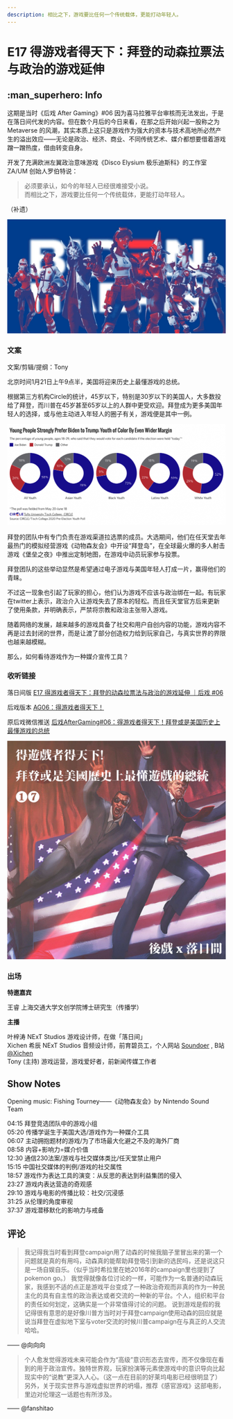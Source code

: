 ```yaml
---
description: 相比之下，游戏要比任何一个传统载体，更能打动年轻人。
---
```


# E17 得游戏者得天下：拜登的动森拉票法与政治的游戏延伸

## :man\_superhero: Info

这期是当时《后戏 After Gaming》#06 因为喜马拉雅平台审核而无法发出，于是在落日间代发的内容。但在数个月后的今日来看，在那之后开始兴起一股称之为 Metaverse 的风潮，其实本质上这只是游戏作为强大的资本与技术高地所必然产生的溢出效应——无论是政治、经济、商业、不同传统艺术、媒介都想要借着游戏蹭一蹭热度，借由转变自身。

开发了充满欧洲左翼政治意味游戏《Disco Elysium 极乐迪斯科》的工作室 ZA/UM 创始人罗伯特说：

> 必须要承认，如今的年轻人已经很难接受小说。\
> 而相比之下，游戏要比任何一个传统载体，更能打动年轻人。

（补遗）

![](../../.gitbook/assets/bidenfortnite.jpeg)

### 文案

文案/剪辑/提纲：Tony

北京时间1月21日上午9点半，美国将迎来历史上最懂游戏的总统。

根据第三方机构Circle的统计，45岁以下，特别是30岁以下的美国人，大多数投给了拜登，而川普在45岁甚至65岁以上的人群中更受欢迎。拜登成为更多美国年轻人的选择，或与他主动进入年轻人的圈子有关，游戏便是其中一例。

![](../../.gitbook/assets/image-courtesy-of-circle-and-tisch-college.png)

拜登的团队中有专门负责在游戏渠道拉选票的成员。大选期间，他们在任天堂去年最热门的模拟经营游戏《动物森友会》中开设“拜登岛”，在全球最火爆的多人射击游戏《堡垒之夜》中推出定制地图，在游戏中动员玩家参与投票。

拜登团队的这些举动显然是希望通过电子游戏与美国年轻人打成一片，赢得他们的青睐。

不过这一现象也引起了玩家的担心，他们认为游戏不应该与政治绑在一起。有玩家在twitter上表示，政治介入让游戏失去了原本的轻松。而且任天堂官方后来更新了使用条款，并明确表示，严禁将宗教和政治主张带入游戏。

随着网络的发展，越来越多的游戏具备了社交和用户自创内容的功能，游戏内容不再是过去封闭的世界，而是让渡了部分创造权力给到玩家自己，与真实世界的界限也越来越模糊。

那么，如何看待游戏作为一种媒介宣传工具？

### 收听链接

落日间版 [E17 得游戏者得天下：拜登的动森拉票法与政治的游戏延伸 ｜后戏 #06](https://www.xiaoyuzhoufm.com/episode/60072173ca2eae825672f19d?s=eyJ1IjogIjVlYmNkNzkwMjFhYzg1ODA0MTJiNzcxMCJ9)

后戏版本 [AG06：得游戏者得天下！](https://www.xiaoyuzhoufm.com/episode/6007aa54ee3ec78161e72ab6?s=eyJ1IjogIjVlYmNkNzkwMjFhYzg1ODA0MTJiNzcxMCJ9)

原后戏微信推送 [后戏AfterGaming#06：得游戏者得天下！拜登或是美国历史上最懂游戏的总统](https://mp.weixin.qq.com/s/hAC2KAocdN6L6qTPmcWccA)

![](../../.gitbook/assets/cover17.png)

### 出场

**特邀嘉宾**

王睿 上海交通大学文创学院博士研究生（传播学）

**主播**

叶梓涛 NExT Studios 游戏设计师，在做「落日间」\
Xichen 希辰 NExT Studios 音频设计师，前育碧员工，个人网站 [Soundoer](https://soundoer.com) , B站 [@Xichen](https://space.bilibili.com/157914767)\
Tony (主持) 游戏运营，游戏爱好者，前新闻传媒工作者

## Show Notes

Opening music: Fishing Tourney——《动物森友会》by Nintendo Sound Team

04:15 拜登竞选团队中的游戏小组 \
05:20 传播学诞生于美国大选/游戏作为一种媒介工具 \
06:07 主动拥抱题材的游戏/为了市场最大化避之不及的海外厂商 \
08:58 内容+影响力=媒介价值 \
12:30 通信230法案/游戏与社交媒体类比/任天堂禁止用户 \
15:15 中国社交媒体的判例/游戏的社交属性 \
18:57 游戏作为表达工具的演变：从反思的表达到利益集团的侵入 \
23:27 游戏内表达营造的奇观感\
29:10 游戏与电影的传播比较：社交/沉浸感 \
31:25 从伦理的角度审视 \
37:37 游戏潜移默化的影响力与戒备

## 评论

> 我记得我当时看到拜登campaign用了动森的时候我脑子里冒出来的第一个问题就是真的有用吗，动森真的能帮助拜登吸引到新的选民吗，还是说这只是一场自娱自乐。（似乎当时希拉里在她2016年的campaign里也提到了pokemon go。） 我觉得就像各位讨论的一样，可能作为一名普通的动森玩家，我感到不适的点正是游戏平台变成了一种政治奇观而非真的作为一种民主化的具有自主性的政治表达或者交流的一种新的平台。个人，组织和平台的责任如何划定，这确实是一个非常值得讨论的问题。 说到游戏是假的我记得很有意思的是好像川普方当时对于拜登campaign使用动森的回应就是说当拜登在虚拟地下室与voter交流的时候川普campaign在与真正的人交流哈哈。

—— @向向向

> 个人愈发觉得游戏未来可能会作为“高级”意识形态去宣传，而不仅像现在看到的用于政治宣传。独特世界观，玩家扮演等元素使游戏中的意识导向比起现实中的“说教”更深入人心。（这一点在目前的好莱坞电影已经很明显了）另外，关于现实世界与游戏虚拟世界的坍塌，推荐《感官游戏》这部电影，里边对伦理这一话题也有所涉及。

—— @fanshitao


